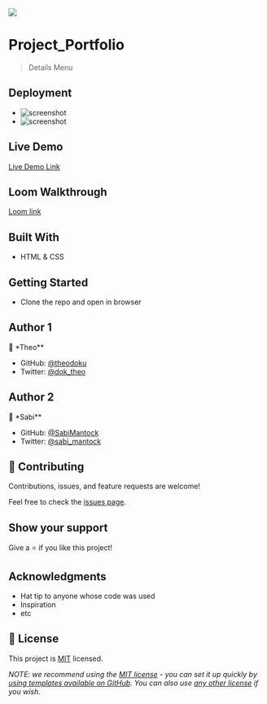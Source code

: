 ![](https://img.shields.io/badge/Microverse-blueviolet)

# Project_Portfolio

> Details Menu

## Deployment
- ![screenshot](images1/desktop.png)
- ![screenshot](images1/mobile.png)

## Live Demo 
[Live Demo Link](https://theodoku.github.io/Project_Portfolio/)

## Loom Walkthrough
[Loom link](https://www.loom.com/share/8376b614e101498fab1d5ee64023e977)


## Built With

- HTML & CSS

## Getting Started

- Clone the repo and open in browser

## Author 1

👤 \*Theo\*\*

- GitHub: [@theodoku](https://github.com/theodoku)
- Twitter: [@dok_theo](https://twitter.com/Theo_dok)

## Author 2

👤 \*Sabi\*\*

- GitHub: [@SabiMantock](https://github.com/SabiMantock)
- Twitter: [@sabi_mantock](https://twitter.com/Mantock_sabi)


## 🤝 Contributing

Contributions, issues, and feature requests are welcome!

Feel free to check the [issues page](../../issues/).

## Show your support

Give a ⭐️ if you like this project!

## Acknowledgments

- Hat tip to anyone whose code was used
- Inspiration
- etc

## 📝 License

This project is [MIT](./MIT.md) licensed.

_NOTE: we recommend using the [MIT license](https://choosealicense.com/licenses/mit/) - you can set it up quickly by [using templates available on GitHub](https://docs.github.com/en/communities/setting-up-your-project-for-healthy-contributions/adding-a-license-to-a-repository). You can also use [any other license](https://choosealicense.com/licenses/) if you wish._
